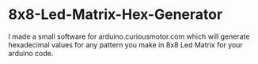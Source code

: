 # 8x8-Led-Matrix-Hex-Generator
I made a small software for arduino.curiousmotor.com which will generate hexadecimal values for any pattern you make in 8x8 Led Matrix for your arduino code.
